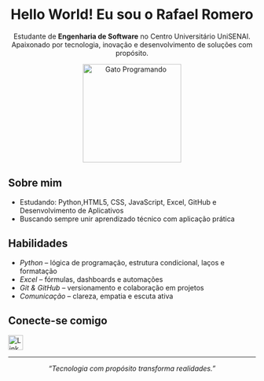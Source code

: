 <h1 align="center">Hello World! Eu sou o Rafael Romero</h1>

<p align="center">
  Estudante de <strong>Engenharia de Software</strong> no Centro Universitário UniSENAI.<br>
  Apaixonado por tecnologia, inovação e desenvolvimento de soluções com propósito.
</p>

<p align="center">
  <img src="https://media.tenor.com/29Ok5pc0ivAAAAAM/gatinho-gato.gif" alt="Gato Programando" width="200"/>
</p>

## Sobre mim

- Estudando: Python,HTML5, CSS, JavaScript, Excel, GitHub e Desenvolvimento de Aplicativos  
- Buscando sempre unir aprendizado técnico com aplicação prática

## Habilidades

- *Python* – lógica de programação, estrutura condicional, laços e formatação  
- *Excel* – fórmulas, dashboards e automações  
- *Git & GitHub* – versionamento e colaboração em projetos  
- *Comunicação* – clareza, empatia e escuta ativa

## Conecte-se comigo

<p align="left">
  <a href="https://www.linkedin.com/in/rafaelteixeixaromero" target="_blank">
    <img src="https://cdn.jsdelivr.net/gh/devicons/devicon/icons/linkedin/linkedin-original.svg" alt="LinkedIn" height="30"/>
  </a>
</p>


---

<p align="center"><em>“Tecnologia com propósito transforma realidades.”</em></p>
